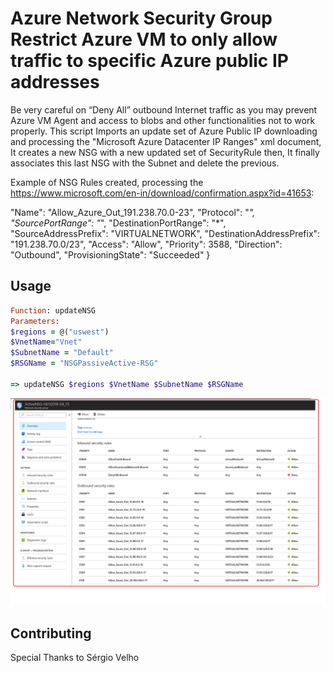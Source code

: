 Azure Network Security Group
Restrict Azure VM to only allow traffic to specific Azure public IP addresses
=============
Be very careful on “Deny All” outbound Internet traffic as you may prevent
Azure VM Agent and access to blobs and other functionalities not to work
properly. 
This script Imports an update set of Azure Public IP downloading and processing the "Microsoft Azure Datacenter IP Ranges" xml document,
It creates a new NSG with a new updated set of SecurityRule then, It finally associates this last NSG with the Subnet and delete the previous.

Example of NSG Rules created, processing the  https://www.microsoft.com/en-in/download/confirmation.aspx?id=41653:

  "Name": "Allow_Azure_Out_191.238.70.0-23",
                           "Protocol": "*",
                           "SourcePortRange": "*",
                           "DestinationPortRange": "*",
                           "SourceAddressPrefix": "VIRTUALNETWORK",
                           "DestinationAddressPrefix": "191.238.70.0/23",
                           "Access": "Allow",
                           "Priority": 3588,
                           "Direction": "Outbound",
                           "ProvisioningState": "Succeeded"
                         } 


Usage
-----
```ruby
Function: updateNSG
Parameters:
$regions = @("uswest")
$VnetName="Vnet"
$SubnetName = "Default"
$RSGName = "NSGPassiveActive-RSG" 

=> updateNSG $regions $VnetName $SubnetName $RSGName
 ```

![Screenshot](NSG.png)


Contributing
------------
Special Thanks to Sérgio Velho 
